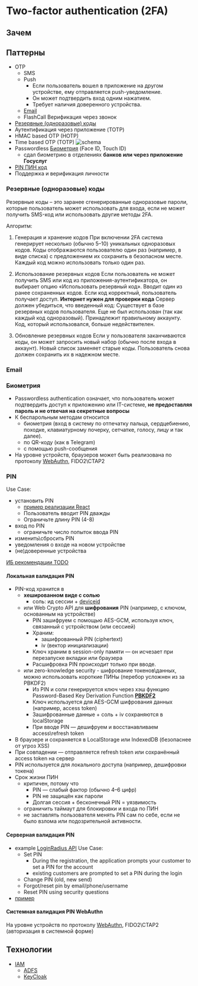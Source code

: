 # Two-factor authentication (2FA)

## Зачем


## Паттерны

- OTP
  - SMS
  - Push
    - Если пользователь вошел в приложение на другом устройстве, ему отправляется push-уведомление.
    - Он может подтвердить вход одним нажатием.
    - Требует наличия доверенного устройства.
  - [Email](#email)
  - FlashCall Верификация через звонок
- [Резервные (одноразовые) коды](#резервные-одноразовые-коды)
- Аутентификация через приложение (TOTP)
- HMAC based OTP (HOTP)
- Time based OTP (TOTP) ![schema](https://substackcdn.com/image/fetch/w_1456,c_limit,f_webp,q_auto:good,fl_progressive:steep/https%3A%2F%2Fsubstack-post-media.s3.amazonaws.com%2Fpublic%2Fimages%2Fb885be28-b049-48fc-ad76-7416314dd4c3_3096x3603.jpeg)
- Passwordless [Биометрия](#биометрия) (Face ID, Touch ID)
  - сдал биометрию в отделениях __банков или через приложение Госуслуг__
- [PIN ПИН код](#pin)
- Поддержка и верификация личности

### Резервные (одноразовые) коды

Резервные коды – это заранее сгенерированные одноразовые пароли, которые пользователь может использовать для входа, если не может получить SMS-код или использовать другие методы 2FA.

Алгоритм:

1. Генерация и хранение кодов
При включении 2FA система генерирует несколько (обычно 5–10) уникальных одноразовых кодов.
Коды отображаются пользователю один раз (например, в виде списка) с предложением их сохранить в безопасном месте.
Каждый код можно использовать только один раз.

2. Использование резервных кодов
Если пользователь не может получить SMS или код из приложения-аутентификатора, он выбирает опцию «Использовать резервный код».
Вводит один из ранее сохраненных кодов.
Если код корректный, пользователь получает доступ.
  __Интернет нужен для проверки кода__ Сервер должен убедиться, что введенный код:
    Существует в базе резервных кодов пользователя.
    Еще не был использован (так как каждый код одноразовый).
    Принадлежит правильному аккаунту.
Код, который использовался, больше недействителен.

3. Обновление резервных кодов
Если у пользователя заканчиваются коды, он может запросить новый набор (обычно после входа в аккаунт).
Новый список заменяет старые коды.
Пользователь снова должен сохранить их в надежном месте.

### Email

### Биометрия

- Passwordless authentication означает, что пользователь может подтвердить доступ к приложению или IT-системе, __не предоставляя пароль и не отвечая на секретные вопросы__
- К беспарольным методам относится
  - биометрия (вход в систему по отпечатку пальца, сердцебиению, походке, клавиатурному почерку, сетчатке, голосу, лицу и так далее).
  - по QR-коду (как в Telegram)
  - с помощью push-сообщения
- На уровне устройств, браузеров может быть реализована по протоколу [WebAuthn](../../technology/protocols.integration/webauthn.md), FIDO2\CTAP2

### PIN

Use Case:

- установить PIN
  - [пример реализации React](https://blog.openreplay.com/securing-pin-input/)
  - Пользователь вводит PIN дважды
  - Ограничьте длину PIN (4-8)
- вход по PIN
  - ограничьте число попыток ввода PIN
- изменить\сбросить PIN
- уведомления о входе на новом устройстве
- (не)доверенные устройства

[ИБ рекомендации TODO](https://fi5t.xyz/posts/pin-code-authentication-rfc/)

#### Локальная валидация PIN

- PIN-код хранится в
  - __хешированном виде с солью__
    - соль: ид сессии + [deviceid](../../technology/fingerprint.md)
  - или Web Crypto API для __шифрования__ PIN (например, с ключом, основанным на устройстве)
    - PIN зашифруем с помощью AES-GCM, используя ключ, связанный с устройством (или сессией)
    - Храним:
      - зашифрованный PIN (ciphertext)
      - iv (вектор инициализации)
    - Ключ храним в session-only памяти — он исчезает при перезапуске вкладки или браузера
    - Расшифровка PIN происходит только при вводе.
  - или zero-knowledge security - шифрование токенов\данных, можно использовать короткие ПИНы (перебор усложнен из за PBKDF2)
    - Из PIN и соли генерируется ключ через хэш функцию Password-Based Key Derivation Function [__PBKDF2__](https://www.securitylab.ru/analytics/427930.php)
    - Ключ используется для AES-GCM шифрования данных (например, access token)
    - Зашифрованные данные + соль + iv сохраняются в localStorage
    - При вводе PIN — дешифруем и восстанавливаем access\refresh token
- В браузере и сохраняется в LocalStorage или IndexedDB (безопаснее от угроз XSS)
- При совпадении — отправляется refresh token или сохранённый access token на сервер
- PIN используется для локального доступа (например, дешифровки токена)
- Срок жизни ПИН  
  - критичен, потому что
    - PIN — слабый фактор (обычно 4–6 цифр)
    - PIN не защищён как пароли
    - Долгая сессия + бесконечный PIN = уязвимость
  - ограничить таймаут для блокировки и входа по ПИН
  - не заставлять пользователя менять PIN сам по себе, если не было взлома или подозрительной активности.

#### Серверная валидация PIN

- example [LoginRadius API](https://www.loginradius.com/legacy/docs/api/v2/customer-identity-api/pin-authentication/overview/#partdeployment2) Use Case:
  - Set PIN
    - During the registration, the application prompts your customer to set a PIN for the account
    - existing customers are prompted to set a PIN during the login
  - Change PIN (old, new send)
  - Forgot/reset pin by email/phone/username
  - Reset PIN using security questions
- [пример](https://fi5t.xyz/posts/pin-code-authentication-rfc/)

#### Системная валидация PIN WebAuthn

На уровне устройств по протоколу [WebAuthn](../../technology/protocols.integration/webauthn.md), FIDO2\CTAP2 (авторизация в системной форме)

## Технологии

- [IAM](../system.class/iam.md#технологии)
  - [ADFS](../../technology/middleware/iam/iam.adfs.md)
  - [KeyCloak](../../technology/middleware/iam/iam.keycloak.md)
